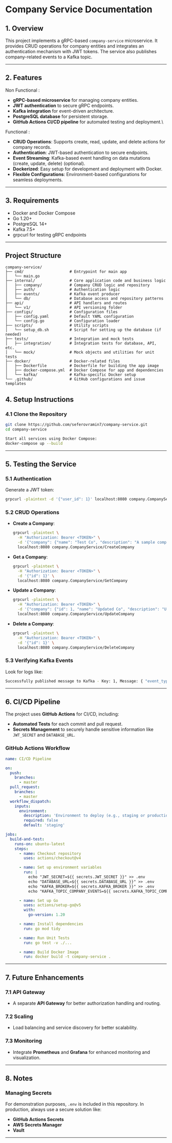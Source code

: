 

# **Company Service Documentation**

## **1. Overview**

This project implements a gRPC-based `company-service` microservice. It provides CRUD operations for company entities and integrates an authentication mechanism with JWT tokens. The service also publishes company-related events to a Kafka topic.

---

## **2. Features**

Non Functional : 
- **gRPC-based microservice** for managing company entities.
- **JWT authentication** to secure gRPC endpoints.
- **Kafka integration** for event-driven architecture.
- **PostgreSQL database** for persistent storage.
- **GitHub Actions CI/CD pipeline** for automated testing and deployment.\

Functional :
- **CRUD Operations**: Supports create, read, update, and delete actions for company records.
- **Authentication**: JWT-based authentication to secure endpoints.
- **Event Streaming**: Kafka-based event handling on data mutations (create, update, delete) (optional).
- **Dockerized**: Easy setup for development and deployment with Docker.
- **Flexible Configurations**: Environment-based configurations for seamless deployments.

---

## **3. Requirements**

- Docker and Docker Compose
- Go 1.20+
- PostgreSQL 14+
- Kafka 7.5+
- grpcurl for testing gRPC endpoints

---

## Project Structure

```plaintext
company-service/
├── cmd/                    # Entrypoint for main app
│   └── main.go
├── internal/               # Core application code and business logic
│   ├── company/            # Company CRUD logic and repository
│   ├── auth/               # Authentication logic
│   ├── events/             # Kafka event producer
│   └── db/                 # Database access and repository patterns
├── api/                    # API handlers and routes
│   └── v1/                 # API versioning folder
├── configs/                # Configuration files
│   ├── config.yaml         # Default YAML configuration
│   └── config.go           # Configuration loader
├── scripts/                # Utility scripts
│   └── setup_db.sh         # Script for setting up the database (if needed)
├── tests/                  # Integration and mock tests
│   ├── integration/        # Integration tests for database, API, etc.
│   └── mock/               # Mock objects and utilities for unit tests
├── docker/                 # Docker-related files
│   ├── Dockerfile          # Dockerfile for building the app image
│   ├── docker-compose.yml  # Docker Compose for app and dependencies
│   └── kafka/              # Kafka-specific Docker setup
└── .github/                # GitHub configurations and issue templates
```


## **4. Setup Instructions**

### **4.1 Clone the Repository**
```bash
git clone https://github.com/seferovramin7/company-service.git
cd company-service

Start all services using Docker Compose:
docker-compose up --build
```

---

## **5. Testing the Service**

### **5.1 Authentication**

Generate a JWT token:
```bash
grpcurl -plaintext -d '{"user_id": 1}' localhost:8080 company.CompanyService/Login
```

### **5.2 CRUD Operations**

- **Create a Company**:
  ```bash
  grpcurl -plaintext \
    -H "Authorization: Bearer <TOKEN>" \
    -d '{"company": {"name": "Test Co", "description": "A sample company", "employees": 50, "registered": true, "type": "Corporation"}}' \
    localhost:8080 company.CompanyService/CreateCompany
  ```

- **Get a Company**:
  ```bash
  grpcurl -plaintext \
    -H "Authorization: Bearer <TOKEN>" \
    -d '{"id": 1}' \
    localhost:8080 company.CompanyService/GetCompany
  ```

- **Update a Company**:
  ```bash
  grpcurl -plaintext \
    -H "Authorization: Bearer <TOKEN>" \
    -d '{"company": {"id": 1, "name": "Updated Co", "description": "Updated description", "employees": 100, "registered": false, "type": "LLC"}}' \
    localhost:8080 company.CompanyService/UpdateCompany
  ```

- **Delete a Company**:
  ```bash
  grpcurl -plaintext \
    -H "Authorization: Bearer <TOKEN>" \
    -d '{"id": 1}' \
    localhost:8080 company.CompanyService/DeleteCompany
  ```

### **5.3 Verifying Kafka Events**

Look for logs like:
```bash
Successfully published message to Kafka - Key: 1, Message: { "event_type": "CREATE", "company": { ... } }
```

---

## **6. CI/CD Pipeline**

The project uses **GitHub Actions** for CI/CD, including:
- **Automated Tests** for each commit and pull request.
- **Secrets Management** to securely handle sensitive information like `JWT_SECRET` and `DATABASE_URL`.

### **GitHub Actions Workflow**
```yaml
name: CI/CD Pipeline

on:
  push:
    branches:
      - master
  pull_request:
    branches:
      - master
  workflow_dispatch:
    inputs:
      environment:
        description: 'Environment to deploy (e.g., staging or production)'
        required: false
        default: 'staging'

jobs:
  build-and-test:
    runs-on: ubuntu-latest
    steps:
      - name: Checkout repository
        uses: actions/checkout@v4

      - name: Set up environment variables
        run: |
          echo "JWT_SECRET=${{ secrets.JWT_SECRET }}" >> .env
          echo "DATABASE_URL=${{ secrets.DATABASE_URL }}" >> .env
          echo "KAFKA_BROKER=${{ secrets.KAFKA_BROKER }}" >> .env
          echo "KAFKA_TOPIC_COMPANY_EVENTS=${{ secrets.KAFKA_TOPIC_COMPANY_EVENTS }}" >> .env

      - name: Set up Go
        uses: actions/setup-go@v5
        with:
          go-version: 1.20

      - name: Install dependencies
        run: go mod tidy

      - name: Run Unit Tests
        run: go test -v ./...

      - name: Build Docker Image
        run: docker build -t company-service .
```

---

## **7. Future Enhancements**

### **7.1 API Gateway**
- A separate **API Gateway** for better authorization handling and routing.

### **7.2 Scaling**
- Load balancing and service discovery for better scalability.

### **7.3 Monitoring**
- Integrate **Prometheus** and **Grafana** for enhanced monitoring and visualization.

---

## **8. Notes**

### **Managing Secrets**
For demonstration purposes, `.env` is included in this repository. In production, always use a secure solution like:
- **GitHub Actions Secrets**
- **AWS Secrets Manager**
- **Vault**

---
```